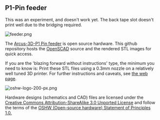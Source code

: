 ## P1-Pin feeder
This was an experiment, and doesn't work yet.  The back tape slot doesn't print well due to the bridging required.

![feeder.png](feeder.png)

The [Arcus-3D-P1 Pin feeder](https://hackaday.io/project/159792) is open source hardware. This github repository hosts the [OpenSCAD](http://www.openscad.org) source and the rendered STL images for quick access.

If you are the 'blazing forward without instructions' type, the minimum you need to know is: Print these STL files using a 0.3mm nozzle on a relatively well tuned 3D printer. For further instructions and caveats, see [the web page](https://hackaday.io/project/159792).

![oshw-logo-200-px.png](oshw-logo-200-px.png)

Hardware designs (schematics and CAD) files are licensed under the [Creative Commons Attribution-ShareAlike 3.0 Unported License](http://creativecommons.org/licenses/by-sa/3.0/) and follow the terms of the [OSHW (Open-source hardware) Statement of Principles 1.0.](http://freedomdefined.org/OSHW)
